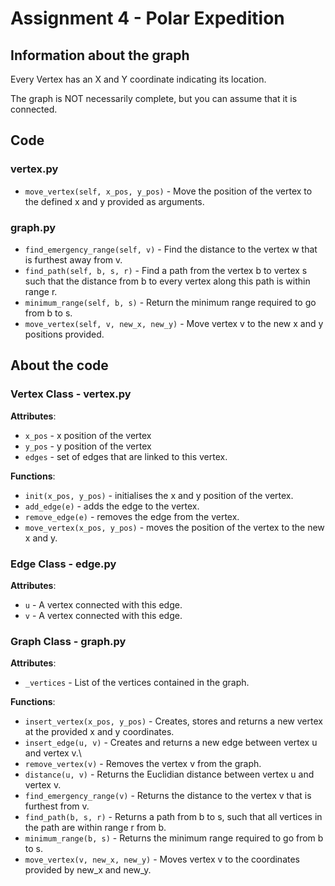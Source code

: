 # Assignment 4 - Polar Expedition

## Information about the graph

Every Vertex has an X and Y coordinate indicating its location.

The graph is NOT necessarily complete, but you can assume that it is connected. 


## Code

### vertex.py

* ``move_vertex(self, x_pos, y_pos)`` - Move the position of the vertex to the defined x and y provided as arguments.


### graph.py

* ``find_emergency_range(self, v)`` - Find the distance to the vertex w that is furthest away from v.
* ``find_path(self, b, s, r)`` - Find a path from the vertex b to vertex s such that the distance from b to every vertex along this path is within range r. 
* ``minimum_range(self, b, s)`` - Return the minimum range required to go from b to s.
* ``move_vertex(self, v, new_x, new_y)`` - Move vertex v to the new x and y positions provided.


## About the code

### Vertex Class - vertex.py

**Attributes**:

* ``x_pos`` - x position of the vertex
* ``y_pos`` - y position of the vertex
* ``edges`` - set of edges that are linked to this vertex.

**Functions**: 

* ``init(x_pos, y_pos)`` - initialises the x and y position of the vertex.
* ``add_edge(e)`` - adds the edge to the vertex.
* ``remove_edge(e)`` - removes the edge from the vertex.
* ``move_vertex(x_pos, y_pos)`` - moves the position of the vertex to the new x and y. 

### Edge Class - edge.py

**Attributes**:

* `u` - A vertex connected with this edge.
* `v` - A vertex connected with this edge.


### Graph Class - graph.py

**Attributes**:

* ``_vertices`` - List of the vertices contained in the graph.

**Functions**:

* ``insert_vertex(x_pos, y_pos)`` - Creates, stores and returns a new vertex at the provided x and y coordinates.
* ``insert_edge(u, v)`` - Creates and returns a new edge between vertex u and vertex v.\
* ``remove_vertex(v)`` - Removes the vertex v from the graph.
* ``distance(u, v)`` - Returns the Euclidian distance between vertex u and vertex v. 
* ``find_emergency_range(v)`` - Returns the distance to the vertex v that is furthest from v.
* ``find_path(b, s, r)`` - Returns a path from b to s, such that all vertices in the path are within range r from b. 
* ``minimum_range(b, s)`` - Returns the minimum range required to go from b to s. 
* ``move_vertex(v, new_x, new_y)`` - Moves vertex v to the coordinates provided by new_x and new_y. 


